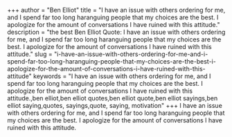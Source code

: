 +++
author = "Ben Elliot"
title = "I have an issue with others ordering for me, and I spend far too long haranguing people that my choices are the best. I apologize for the amount of conversations I have ruined with this attitude."
description = "the best Ben Elliot Quote: I have an issue with others ordering for me, and I spend far too long haranguing people that my choices are the best. I apologize for the amount of conversations I have ruined with this attitude."
slug = "i-have-an-issue-with-others-ordering-for-me-and-i-spend-far-too-long-haranguing-people-that-my-choices-are-the-best-i-apologize-for-the-amount-of-conversations-i-have-ruined-with-this-attitude"
keywords = "I have an issue with others ordering for me, and I spend far too long haranguing people that my choices are the best. I apologize for the amount of conversations I have ruined with this attitude.,ben elliot,ben elliot quotes,ben elliot quote,ben elliot sayings,ben elliot saying,quotes, sayings,quote, saying, motivation"
+++
I have an issue with others ordering for me, and I spend far too long haranguing people that my choices are the best. I apologize for the amount of conversations I have ruined with this attitude.
